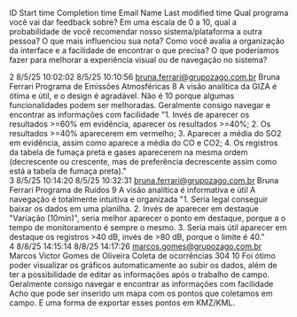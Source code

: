 ID	Start time	Completion time	Email	Name	Last modified time	Qual programa você vai dar feedback sobre?	Em uma escala de 0 a 10, qual a probabilidade de você recomendar nosso sistema/plataforma a outra pessoa?	O que mais influenciou sua nota?	Como você avalia a organização da interface e a facilidade de encontrar o que precisa?	O que poderíamos fazer para melhorar a experiência visual ou de navegação no sistema?	

2	8/5/25 10:02:02	8/5/25 10:10:56	bruna.ferrari@grupozago.com.br	Bruna Ferrari		Programa de Emissões Atmosféricas	8	A visão analítica da GIZA é ótima e útil, e o design é agradável. Não é 10 porque algumas funcionalidades podem ser melhoradas.	  Geralmente consigo navegar e encontrar as informações com facilidade	"1. Invés de aparecer os resultados >=60% em evidência, aparecer os resultados >=40%; 
2. Os resultados >=40% aparecerem em vermelho; 
3. Aparecer a média do SO2 em evidência, assim como aparece a média do CO e CO2; 
4. Os registros da tabela de fumaça preta e gases aparecerem na mesma ordem (decrescente ou crescente, mas de preferência decrescente assim como está a tabela de fumaça preta)."	
3	8/5/25 10:14:20	8/5/25 10:32:31	bruna.ferrari@grupozago.com.br	Bruna Ferrari		Programa de Ruídos	9	A visão analítica é informativa e útil	A navegação é totalmente intuitiva e organizada	"1. Seria legal conseguir baixar os dados em uma planilha. 
2. Invés de aparecer em destaque "Variação (10min)", seria melhor aparecer o ponto em destaque, porque a o tempo de monitoramento é sempre o mesmo.
3. Seria mais útil aparecer em destaque os registros >40 dB, invés de >80 dB, porque o limite é 40."	
4	8/8/25 14:15:14	8/8/25 14:17:26	marcos.gomes@grupozago.com.br	Marcos Victor Gomes de Oliveira		Coleta de ocorrências 304 	10	Foi ótimo poder visualizar os gráficos automaticamente ao subir os dados, além de ter a possibilidade de editar as informações após o trabalho de campo.	  Geralmente consigo navegar e encontrar as informações com facilidade	Acho que pode ser inserido um mapa com os pontos que coletamos em campo. E uma forma de exportar esses pontos em KMZ/KML.	